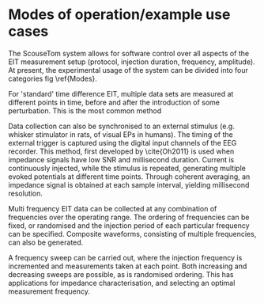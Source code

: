 # Modes of operation/example use cases
The ScouseTom system allows for software control over all aspects of the EIT measurement setup (protocol, injection duration, frequency, amplitude). At present, the experimental usage of the system can be divided into four categories fig \ref{Modes}.

For 'standard' time difference EIT, multiple data sets are measured at different points in time, before and after the introduction of some perturbation. This is the most common method 

Data collection can also be synchronised to an external stimulus (e.g. whisker stimulator in rats, of visual EPs in humans). The timing of the external trigger is captured using the digital input channels of the EEG recorder. This method, first developed by \cite{Oh2011} is used when impedance signals have low SNR and millisecond duration. Current is continuously injected, while the stimulus is repeated, generating multiple evoked potentials at different time points. Through coherent averaging, an impedance signal is obtained at each sample interval, yielding millisecond resolution. 

Multi frequency EIT data can be collected at any combination of frequencies over the operating range. The ordering of frequencies can be fixed, or randomised and the injection period of each particular frequency can be specified. Composite waveforms, consisting of multiple frequencies, can also be generated.

A frequency sweep can be carried out, where the injection frequency is incremented and measurements taken at each point. Both increasing and decreasing sweeps are possible, as is randomised ordering. This has applications for impedance characterisation, and selecting an optimal measurement frequency.